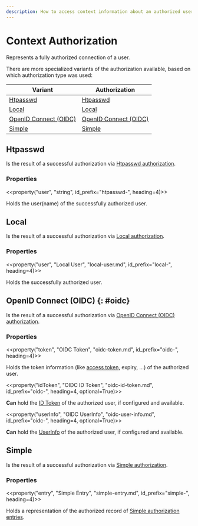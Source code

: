 ```yaml
---
description: How to access context information about an authorized user with Bifröst.
---
```


# Context Authorization

Represents a fully authorized connection of a user.

There are more specialized variants of the authorization available, based on which authorization type was used:

| Variant                        | Authorization                                     |
|--------------------------------|---------------------------------------------------|
| [Htpasswd](#htpasswd)          | [Htpasswd](../authorization/htpasswd.md)          |
| [Local](#local)                | [Local](../authorization/local.md)                |
| [OpenID Connect (OIDC)](#oidc) | [OpenID Connect (OIDC)](../authorization/oidc.md) |
| [Simple](#simple)              | [Simple](../authorization/simple.md)              |

## Htpasswd

Is the result of a successful authorization via [Htpasswd authorization](../authorization/htpasswd.md).

### Properties

<<property("user", "string", id_prefix="htpasswd-", heading=4)>>

Holds the user(name) of the successfully authorized user.

## Local

Is the result of a successful authorization via [Local authorization](../authorization/local.md).

### Properties

<<property("user", "Local User", "local-user.md", id_prefix="local-", heading=4)>>

Holds the successfully authorized user.

## OpenID Connect (OIDC) {: #oidc}

Is the result of a successful authorization via [OpenID Connect (OIDC) authorization](../authorization/oidc.md).

### Properties

<<property("token", "OIDC Token", "oidc-token.md", id_prefix="oidc-", heading=4)>>

Holds the token information (like [access token](https://openid.net/specs/openid-connect-basic-1_0.html#rfc.section.1.2), expiry, ...) of the authorized user.

<<property("idToken", "OIDC ID Token", "oidc-id-token.md", id_prefix="oidc-", heading=4, optional=True)>>

**Can** hold the [ID Token](https://openid.net/specs/openid-connect-basic-1_0.html#IDToken) of the authorized user, if configured and available.

<<property("userInfo", "OIDC UserInfo", "oidc-user-info.md", id_prefix="oidc-", heading=4, optional=True)>>

**Can** hold the [UserInfo](https://openid.net/specs/openid-connect-basic-1_0.html#UserInfo) of the authorized user, if configured and available.

## Simple

Is the result of a successful authorization via [Simple authorization](../authorization/simple.md).

### Properties

<<property("entry", "Simple Entry", "simple-entry.md", id_prefix="simple-", heading=4)>>

Holds a representation of the authorized record of [Simple authorization entries](../authorization/simple.md#property-entries).
